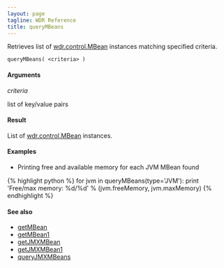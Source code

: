 ```yaml
---
layout: page
tagline: WDR Reference
title: queryMBeans
---
```


Retrieves list of [wdr.control.MBean](wdr.control.MBean.class.html) instances matching specified criteria.

    queryMBeans( <criteria> )

#### Arguments

_criteria_

list of key/value pairs

#### Result

List of [wdr.control.MBean](wdr.control.MBean.class.html) instances.

#### Examples

* Printing free and available memory for each JVM MBean found

{% highlight python %}
for jvm in queryMBeans(type='JVM'):
    print 'Free/max memory: %d/%d' % (jvm.freeMemory, jvm.maxMemory)
{% endhighlight %}

#### See also

* [getMBean](wdr.control.getMBean.html)
* [getMBean1](wdr.control.getMBean1.html)
* [getJMXMBean](wdr.control.getJMXMBean.html)
* [getJMXMBean1](wdr.control.getJMXMBean1.html)
* [queryJMXMBeans](wdr.control.queryJMXMBeans.html)
